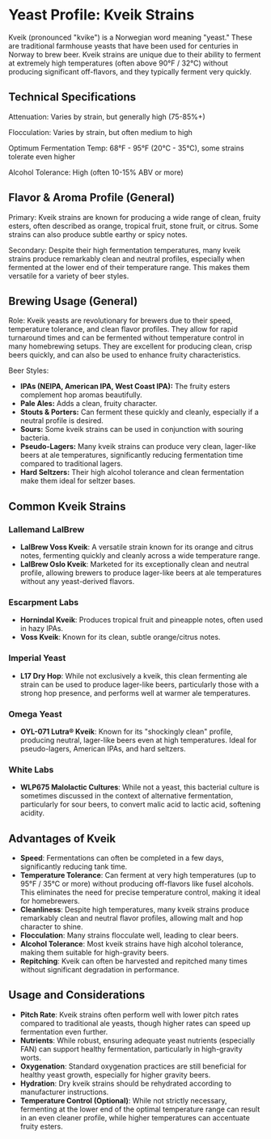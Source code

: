 # Yeast Profile: Kveik Strains

Kveik (pronounced "kvike") is a Norwegian word meaning "yeast." These are traditional farmhouse yeasts that have been used for centuries in Norway to brew beer. Kveik strains are unique due to their ability to ferment at extremely high temperatures (often above 90°F / 32°C) without producing significant off-flavors, and they typically ferment very quickly.

## Technical Specifications

Attenuation: Varies by strain, but generally high (75-85%+)

Flocculation: Varies by strain, but often medium to high

Optimum Fermentation Temp: 68°F - 95°F (20°C - 35°C), some strains tolerate even higher

Alcohol Tolerance: High (often 10-15% ABV or more)

## Flavor & Aroma Profile (General)

Primary: Kveik strains are known for producing a wide range of clean, fruity esters, often described as orange, tropical fruit, stone fruit, or citrus. Some strains can also produce subtle earthy or spicy notes.

Secondary: Despite their high fermentation temperatures, many kveik strains produce remarkably clean and neutral profiles, especially when fermented at the lower end of their temperature range. This makes them versatile for a variety of beer styles.

## Brewing Usage (General)

Role: Kveik yeasts are revolutionary for brewers due to their speed, temperature tolerance, and clean flavor profiles. They allow for rapid turnaround times and can be fermented without temperature control in many homebrewing setups. They are excellent for producing clean, crisp beers quickly, and can also be used to enhance fruity characteristics.

Beer Styles:

* **IPAs (NEIPA, American IPA, West Coast IPA):** The fruity esters complement hop aromas beautifully.
* **Pale Ales:** Adds a clean, fruity character.
* **Stouts & Porters:** Can ferment these quickly and cleanly, especially if a neutral profile is desired.
* **Sours:** Some kveik strains can be used in conjunction with souring bacteria.
* **Pseudo-Lagers:** Many kveik strains can produce very clean, lager-like beers at ale temperatures, significantly reducing fermentation time compared to traditional lagers.
* **Hard Seltzers:** Their high alcohol tolerance and clean fermentation make them ideal for seltzer bases.

## Common Kveik Strains

### Lallemand LalBrew

* **LalBrew Voss Kveik**: A versatile strain known for its orange and citrus notes, fermenting quickly and cleanly across a wide temperature range.
* **LalBrew Oslo Kveik**: Marketed for its exceptionally clean and neutral profile, allowing brewers to produce lager-like beers at ale temperatures without any yeast-derived flavors.

### Escarpment Labs

* **Hornindal Kveik**: Produces tropical fruit and pineapple notes, often used in hazy IPAs.
* **Voss Kveik**: Known for its clean, subtle orange/citrus notes.

### Imperial Yeast

* **L17 Dry Hop**: While not exclusively a kveik, this clean fermenting ale strain can be used to produce lager-like beers, particularly those with a strong hop presence, and performs well at warmer ale temperatures.

### Omega Yeast

* **OYL-071 Lutra® Kveik**: Known for its "shockingly clean" profile, producing neutral, lager-like beers even at high temperatures. Ideal for pseudo-lagers, American IPAs, and hard seltzers.

### White Labs

* **WLP675 Malolactic Cultures**: While not a yeast, this bacterial culture is sometimes discussed in the context of alternative fermentation, particularly for sour beers, to convert malic acid to lactic acid, softening acidity.

## Advantages of Kveik

* **Speed**: Fermentations can often be completed in a few days, significantly reducing tank time.
* **Temperature Tolerance**: Can ferment at very high temperatures (up to 95°F / 35°C or more) without producing off-flavors like fusel alcohols. This eliminates the need for precise temperature control, making it ideal for homebrewers.
* **Cleanliness**: Despite high temperatures, many kveik strains produce remarkably clean and neutral flavor profiles, allowing malt and hop character to shine.
* **Flocculation**: Many strains flocculate well, leading to clear beers.
* **Alcohol Tolerance**: Most kveik strains have high alcohol tolerance, making them suitable for high-gravity beers.
* **Repitching**: Kveik can often be harvested and repitched many times without significant degradation in performance.

## Usage and Considerations

* **Pitch Rate**: Kveik strains often perform well with lower pitch rates compared to traditional ale yeasts, though higher rates can speed up fermentation even further.
* **Nutrients**: While robust, ensuring adequate yeast nutrients (especially FAN) can support healthy fermentation, particularly in high-gravity worts.
* **Oxygenation**: Standard oxygenation practices are still beneficial for healthy yeast growth, especially for higher gravity beers.
* **Hydration**: Dry kveik strains should be rehydrated according to manufacturer instructions.
* **Temperature Control (Optional)**: While not strictly necessary, fermenting at the lower end of the optimal temperature range can result in an even cleaner profile, while higher temperatures can accentuate fruity esters.
